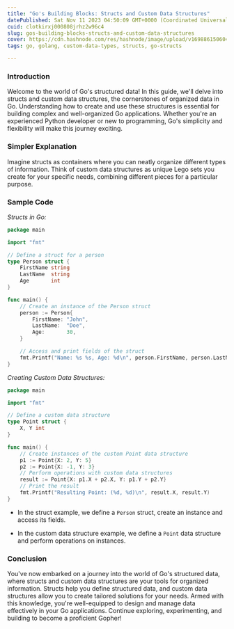 ```yaml
---
title: "Go's Building Blocks: Structs and Custom Data Structures"
datePublished: Sat Nov 11 2023 04:50:09 GMT+0000 (Coordinated Universal Time)
cuid: clotkirxj000808jrhz2w96c4
slug: gos-building-blocks-structs-and-custom-data-structures
cover: https://cdn.hashnode.com/res/hashnode/image/upload/v1698861506044/d106fdb7-9098-434e-9563-237361f7d65e.png
tags: go, golang, custom-data-types, structs, go-structs

---
```


### **Introduction**

Welcome to the world of Go's structured data! In this guide, we'll delve into structs and custom data structures, the cornerstones of organized data in Go. Understanding how to create and use these structures is essential for building complex and well-organized Go applications. Whether you're an experienced Python developer or new to programming, Go's simplicity and flexibility will make this journey exciting.

### **Simpler Explanation**

Imagine structs as containers where you can neatly organize different types of information. Think of custom data structures as unique Lego sets you create for your specific needs, combining different pieces for a particular purpose.

### **Sample Code**

*Structs in Go:*

```go
package main

import "fmt"

// Define a struct for a person
type Person struct {
    FirstName string
    LastName  string
    Age       int
}

func main() {
    // Create an instance of the Person struct
    person := Person{
        FirstName: "John",
        LastName:  "Doe",
        Age:       30,
    }

    // Access and print fields of the struct
    fmt.Printf("Name: %s %s, Age: %d\n", person.FirstName, person.LastName, person.Age)
}
```

*Creating Custom Data Structures:*

```go
package main

import "fmt"

// Define a custom data structure
type Point struct {
    X, Y int
}

func main() {
    // Create instances of the custom Point data structure
    p1 := Point{X: 2, Y: 5}
    p2 := Point{X: -1, Y: 3}
    // Perform operations with custom data structures
    result := Point{X: p1.X + p2.X, Y: p1.Y + p2.Y}
    // Print the result
    fmt.Printf("Resulting Point: (%d, %d)\n", result.X, result.Y)
}
```

* In the struct example, we define a `Person` struct, create an instance and access its fields.
    
* In the custom data structure example, we define a `Point` data structure and perform operations on instances.
    

### **Conclusion**

You've now embarked on a journey into the world of Go's structured data, where structs and custom data structures are your tools for organized information. Structs help you define structured data, and custom data structures allow you to create tailored solutions for your needs. Armed with this knowledge, you're well-equipped to design and manage data effectively in your Go applications. Continue exploring, experimenting, and building to become a proficient Gopher!